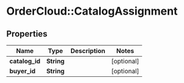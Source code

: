 # OrderCloud::CatalogAssignment

## Properties
Name | Type | Description | Notes
------------ | ------------- | ------------- | -------------
**catalog_id** | **String** |  | [optional] 
**buyer_id** | **String** |  | [optional] 


